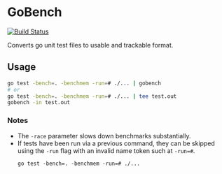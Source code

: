 # GoBench
[![Build Status](https://travis-ci.org/bign8/gobench.svg)](https://travis-ci.org/bign8/gobench)

Converts go unit test files to usable and trackable format.

## Usage
```sh
go test -bench=. -benchmem -run=# ./... | gobench
# or
go test -bench=. -benchmem -run=# ./... | tee test.out
gobench -in test.out
```

### Notes
* The `-race` parameter slows down benchmarks substantially.
* If tests have been run via a previous command, they can be skipped using the `-run` flag with an invalid name token such at `-run=#`.
  ```
  go test -bench=. -benchmem -run=# ./...
  ```
